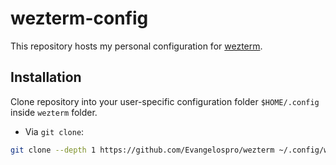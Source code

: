 # wezterm-config

This repository hosts my personal configuration for [wezterm](https://wezfurlong.org/wezterm/).

## Installation

Clone repository into your user-specific configuration folder `$HOME/.config` inside `wezterm` folder.

- Via `git clone`:

```sh
git clone --depth 1 https://github.com/Evangelospro/wezterm ~/.config/wezterm
```